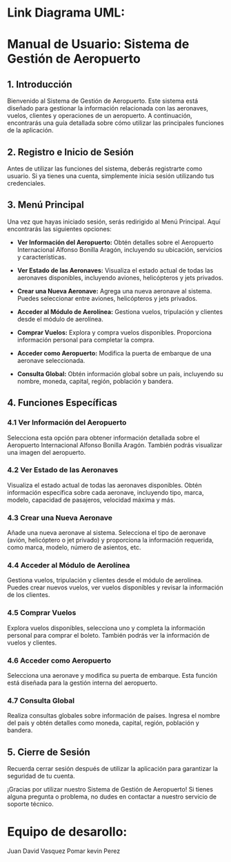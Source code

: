 # Link Diagrama UML:

# Manual de Usuario: Sistema de Gestión de Aeropuerto

## 1. Introducción

Bienvenido al Sistema de Gestión de Aeropuerto. Este sistema está diseñado para gestionar la información relacionada con las aeronaves, vuelos, clientes y operaciones de un aeropuerto. A continuación, encontrarás una guía detallada sobre cómo utilizar las principales funciones de la aplicación.

## 2. Registro e Inicio de Sesión

Antes de utilizar las funciones del sistema, deberás registrarte como usuario. Si ya tienes una cuenta, simplemente inicia sesión utilizando tus credenciales.

## 3. Menú Principal

Una vez que hayas iniciado sesión, serás redirigido al Menú Principal. Aquí encontrarás las siguientes opciones:

- **Ver Información del Aeropuerto:** Obtén detalles sobre el Aeropuerto Internacional Alfonso Bonilla Aragón, incluyendo su ubicación, servicios y características.

- **Ver Estado de las Aeronaves:** Visualiza el estado actual de todas las aeronaves disponibles, incluyendo aviones, helicópteros y jets privados.

- **Crear una Nueva Aeronave:** Agrega una nueva aeronave al sistema. Puedes seleccionar entre aviones, helicópteros y jets privados.

- **Acceder al Módulo de Aerolínea:** Gestiona vuelos, tripulación y clientes desde el módulo de aerolínea.

- **Comprar Vuelos:** Explora y compra vuelos disponibles. Proporciona información personal para completar la compra.

- **Acceder como Aeropuerto:** Modifica la puerta de embarque de una aeronave seleccionada.

- **Consulta Global:** Obtén información global sobre un país, incluyendo su nombre, moneda, capital, región, población y bandera.

## 4. Funciones Específicas

### 4.1 Ver Información del Aeropuerto

Selecciona esta opción para obtener información detallada sobre el Aeropuerto Internacional Alfonso Bonilla Aragón. También podrás visualizar una imagen del aeropuerto.

### 4.2 Ver Estado de las Aeronaves

Visualiza el estado actual de todas las aeronaves disponibles. Obtén información específica sobre cada aeronave, incluyendo tipo, marca, modelo, capacidad de pasajeros, velocidad máxima y más.

### 4.3 Crear una Nueva Aeronave

Añade una nueva aeronave al sistema. Selecciona el tipo de aeronave (avión, helicóptero o jet privado) y proporciona la información requerida, como marca, modelo, número de asientos, etc.

### 4.4 Acceder al Módulo de Aerolínea

Gestiona vuelos, tripulación y clientes desde el módulo de aerolínea. Puedes crear nuevos vuelos, ver vuelos disponibles y revisar la información de los clientes.

### 4.5 Comprar Vuelos

Explora vuelos disponibles, selecciona uno y completa la información personal para comprar el boleto. También podrás ver la información de vuelos y clientes.

### 4.6 Acceder como Aeropuerto

Selecciona una aeronave y modifica su puerta de embarque. Esta función está diseñada para la gestión interna del aeropuerto.

### 4.7 Consulta Global

Realiza consultas globales sobre información de países. Ingresa el nombre del país y obtén detalles como moneda, capital, región, población y bandera.

## 5. Cierre de Sesión

Recuerda cerrar sesión después de utilizar la aplicación para garantizar la seguridad de tu cuenta.

¡Gracias por utilizar nuestro Sistema de Gestión de Aeropuerto! Si tienes alguna pregunta o problema, no dudes en contactar a nuestro servicio de soporte técnico.

# Equipo de desarollo:
Juan David Vasquez Pomar
kevin Perez
